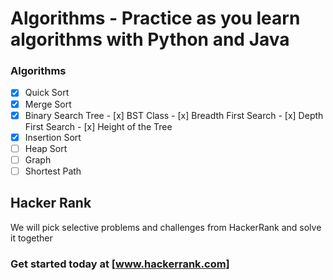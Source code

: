 # Algorithms - Practice as you learn algorithms with Python and Java 

### Algorithms
- [x] Quick Sort
- [x] Merge Sort
- [x] Binary Search Tree
      - [x] BST Class
      - [x] Breadth First Search
      - [x] Depth First Search
      - [x] Height of the Tree
- [x] Insertion Sort
- [ ] Heap Sort
- [ ] Graph
- [ ] Shortest Path

## Hacker Rank
We will pick selective problems and challenges from HackerRank and solve it together 

### Get started today at [www.hackerrank.com]


